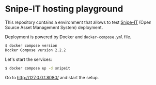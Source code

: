 # Snipe-IT hosting playground

This repository contains a environment that allows to test [Snipe-IT](https://github.com/snipe/snipe-it) (Open Source Asset Management System) deployment.

Deployment is powered by Docker and `docker-compose.yml` file.

```sh
$ docker compose version
Docker Compose version 2.2.2
```

Let's start the services:

```sh
$ docker compose up -d snipeit
```

Go to http://127.0.0.1:8080/ and start the setup.

